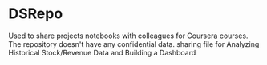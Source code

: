 # DSRepo
Used to share projects notebooks with colleagues for Coursera courses. The repository doesn't have any confidential data.
sharing file for Analyzing Historical Stock/Revenue Data and Building a Dashboard
